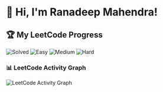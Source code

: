 # 👋 Hi, I'm Ranadeep Mahendra!

## 🏆 My LeetCode Progress

![Solved](https://img.shields.io/badge/Solved-73/3671-blue?cache=1756864197) ![Easy](https://img.shields.io/badge/Easy-41/895-brightgreen?cache=1756864197) ![Medium](https://img.shields.io/badge/Medium-31/1911-orange?cache=1756864197) ![Hard](https://img.shields.io/badge/Hard-1/865-red?cache=1756864197)

### 📊 LeetCode Activity Graph

![LeetCode Activity Graph](https://leetcard.jacoblin.cool/ranadeep_mahendra2426?theme=dark&font=Karma&ext=heatmap&cache=1756864197)
